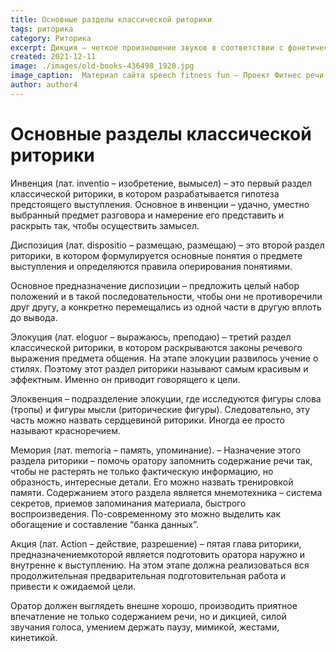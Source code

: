 ```yaml
---
title: Основные разделы классической риторики
tags: риторика
category: Риторика
excerpt: Дикция – четкое произношение звуков в соответствии с фонетической нормой данного языка
created: 2021-12-11
image: ./images/old-books-436498_1920.jpg
image_caption:  Материал сайта speech fitness fun — Проект Фитнес речи — часть движения за свободные Программы Обучения для Публичных Выступлений
author: author4
---
```

 
# Основные разделы классической риторики

Инвенция (лат. inventio – изобретение, вымысел) – это первый раздел классической риторики, 
в котором разрабатывается гипотеза предстоящего выступления. Основное в инвенции – удачно, уместно выбранный предмет разговора 
и намерение его представить и раскрыть так, чтобы осуществить замысел.

Диспозиция (лат. dispositio – размещаю, размещаю) – это второй раздел риторики, в котором формулируется основные понятия о предмете выступления и определяются правила оперирования понятиями.

Основное предназначение диспозиции – предложить целый набор положений и в такой последовательности, чтобы они не противоречили друг другу, а конкретно перемещались из одной части в другую вплоть до вывода.

Элокуция (лат. eloguor – выражаюсь, преподаю) – третий раздел классической риторики, в котором раскрываются законы речевого выражения предмета общения.
На этапе элокуции развилось учение о стилях. Поэтому этот раздел риторики называют самым красивым и эффектным. Именно он приводит говорящего к цели.

Элоквенция – подразделение элокуции, где исследуются фигуры слова (тропы) и фигуры мысли (риторические фигуры). 
Следовательно, эту часть можно назвать сердцевиной риторики. Иногда ее просто называют красноречием.

Мемория (лат. memoria – память, упоминание). – Назначение этого раздела риторики – помочь оратору запомнить содержание речи так, чтобы не растерять не только фактическую информацию, но образность, интересные детали. Его можно назвать тренировкой памяти. Содержанием этого раздела является мнемотехника – система секретов, приемов запоминания материала, быстрого воспроизведения. По-современному это можно выделить как обогащение и составление “банка данных”.

Акция (лат. Action – действие, разрешение) – пятая глава риторики, предназначениемкоторой является подготовить оратора наружно и внутренне к выступлению. На этом этапе должна реализоваться вся продолжительная предварительная подготовительная работа и привести к ожидаемой цели.

Оратор должен выглядеть внешне хорошо, производить приятное впечатление не только содержанием речи, но и дикцией, силой звучания голоса, умением держать паузу, мимикой, жестами, кинетикой.
